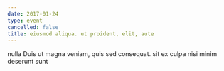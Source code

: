 ```yaml
---
date: 2017-01-24
type: event
cancelled: false
title: eiusmod aliqua. ut proident, elit, aute
---
```

nulla Duis ut magna veniam, quis sed consequat. sit ex culpa nisi minim deserunt sunt